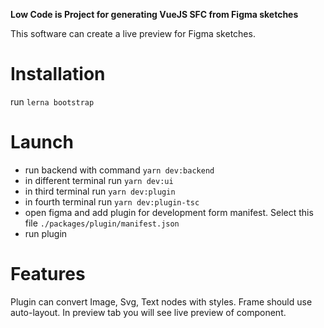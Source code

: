 **Low Code is Project for generating VueJS SFC from Figma sketches**

This software can create a live preview for Figma sketches.

# Installation

run `lerna bootstrap`

# Launch

* run backend with command `yarn dev:backend`
* in different terminal run `yarn dev:ui`
* in third terminal run `yarn dev:plugin`
* in fourth terminal run `yarn dev:plugin-tsc`
* open figma and add plugin for development form manifest. Select this file `./packages/plugin/manifest.json`
* run plugin

# Features

Plugin can convert Image, Svg, Text nodes with styles. Frame should use auto-layout. In preview tab you will see live preview of component.



